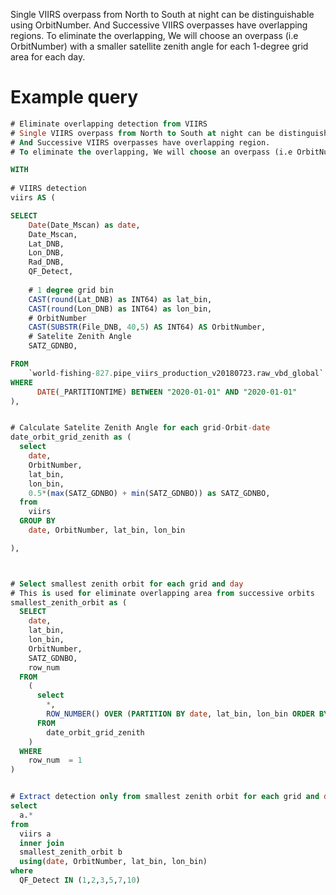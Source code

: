 
Single VIIRS overpass from North to South at night can be distinguishable using OrbitNumber. And Successive VIIRS overpasses have overlapping regions. To eliminate the overlapping, We will choose an overpass (i.e OrbitNumber) with a smaller satellite zenith angle for each 1-degree grid area for each day.


# Example query

```sql
# Eliminate overlapping detection from VIIRS
# Single VIIRS overpass from North to South at night can be distinguishable using OrbitNumber.
# And Successive VIIRS overpasses have overlapping region. 
# To eliminate the overlapping, We will choose an overpass (i.e OrbitNumber) with a smaller satellite zenith angle for each 1-degree grid area for each day.

WITH 
  
# VIIRS detection
viirs AS (

SELECT  
    Date(Date_Mscan) as date,
    Date_Mscan,
    Lat_DNB,
    Lon_DNB,
    Rad_DNB,
    QF_Detect,
    
    # 1 degree grid bin
    CAST(round(Lat_DNB) as INT64) as lat_bin,
    CAST(round(Lon_DNB) as INT64) as lon_bin,
    # OrbitNumber
    CAST(SUBSTR(File_DNB, 40,5) AS INT64) AS OrbitNumber,
    # Satelite Zenith Angle
    SATZ_GDNBO,

FROM
    `world-fishing-827.pipe_viirs_production_v20180723.raw_vbd_global`
WHERE
      DATE(_PARTITIONTIME) BETWEEN "2020-01-01" AND "2020-01-01"
),


# Calculate Satelite Zenith Angle for each grid-Orbit-date
date_orbit_grid_zenith as (
  select
    date,
    OrbitNumber,
    lat_bin,
    lon_bin,
    0.5*(max(SATZ_GDNBO) + min(SATZ_GDNBO)) as SATZ_GDNBO,
  from
    viirs
  GROUP BY 
    date, OrbitNumber, lat_bin, lon_bin

),



# Select smallest zenith orbit for each grid and day
# This is used for eliminate overlapping area from successive orbits
smallest_zenith_orbit as (
  SELECT
    date,
    lat_bin,
    lon_bin,
    OrbitNumber,
    SATZ_GDNBO,
    row_num
  FROM
    (
      select 
        *,
        ROW_NUMBER() OVER (PARTITION BY date, lat_bin, lon_bin ORDER BY SATZ_GDNBO ) AS row_num
      FROM
        date_orbit_grid_zenith
    )
  WHERE
    row_num	 = 1
)


# Extract detection only from smallest zenith orbit for each grid and day
select
  a.*
from
  viirs a
  inner join
  smallest_zenith_orbit b
  using(date, OrbitNumber, lat_bin, lon_bin)
where
  QF_Detect IN (1,2,3,5,7,10)
```

